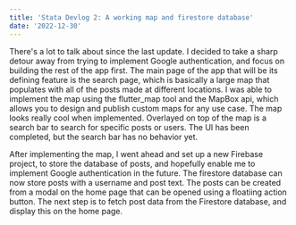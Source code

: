 ```yaml
---
title: 'Stata Devlog 2: A working map and firestore database'
date: '2022-12-30'
---
```


There's a lot to talk about since the last update. I decided to take a sharp detour away from trying to implement Google authentication, and focus on building the rest of the app first. The main page of the app that will be its defining feature is the search page, which is basically a large map that populates with all of the posts made at different locations. I was able to implement the map using the flutter_map tool and the MapBox api, which allows you to design and publish custom maps for any use case. The map looks really cool when implemented. Overlayed on top of the map is a search bar to search for specific posts or users. The UI has been completed, but the search bar has no behavior yet. 

After implementing the map, I went ahead and set up a new Firebase project, to store the database of posts, and hopefully enable me to implement Google authentication in the future. The firestore database can now store posts with a username and post text. The posts can be created from a modal on the home page that can be opened using a floatiing action button. The next step is to fetch post data from the Firestore database, and display this on the home page.
